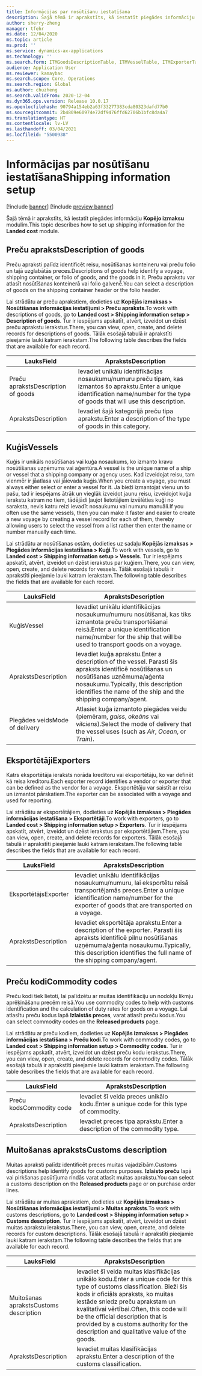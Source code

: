 ```yaml
---
title: Informācijas par nosūtīšanu iestatīšana
description: Šajā tēmā ir aprakstīts, kā iestatīt piegādes informāciju Kopējo izmaksu modulim.
author: sherry-zheng
manager: tfehr
ms.date: 12/04/2020
ms.topic: article
ms.prod: ''
ms.service: dynamics-ax-applications
ms.technology: ''
ms.search.form: ITMGoodsDescriptionTable, ITMVesselTable, ITMExporterTable, ITMCommodityCodeTable, ITMCustomsDescription
audience: Application User
ms.reviewer: kamaybac
ms.search.scope: Core, Operations
ms.search.region: Global
ms.author: chuzheng
ms.search.validFrom: 2020-12-04
ms.dyn365.ops.version: Release 10.0.17
ms.openlocfilehash: 90794a154eb2a63f33277383cda80323dafd77b0
ms.sourcegitcommit: 2b4809e60974e72df9476ffd62706b1bfc8da4a7
ms.translationtype: HT
ms.contentlocale: lv-LV
ms.lasthandoff: 03/04/2021
ms.locfileid: "5500938"
---
```

# <a name="shipping-information-setup"></a><span data-ttu-id="5173d-103">Informācijas par nosūtīšanu iestatīšana</span><span class="sxs-lookup"><span data-stu-id="5173d-103">Shipping information setup</span></span>

[!include [banner](../../includes/banner.md)]
[!include [preview banner](../includes/preview-banner.md)]

<span data-ttu-id="5173d-104">Šajā tēmā ir aprakstīts, kā iestatīt piegādes informāciju **Kopējo izmaksu** modulim.</span><span class="sxs-lookup"><span data-stu-id="5173d-104">This topic describes how to set up shipping information for the **Landed cost** module.</span></span>

## <a name="description-of-goods"></a><a name="description-of-goods"></a><span data-ttu-id="5173d-105">Preču apraksts</span><span class="sxs-lookup"><span data-stu-id="5173d-105">Description of goods</span></span>

<span data-ttu-id="5173d-106">Preču apraksti palīdz identificēt reisu, nosūtīšanas konteineru vai preču folio un tajā uzglabātās preces.</span><span class="sxs-lookup"><span data-stu-id="5173d-106">Descriptions of goods help identify a voyage, shipping container, or folio of goods, and the goods in it.</span></span> <span data-ttu-id="5173d-107">Preču aprakstu var atlasīt nosūtīšanas konteinerā vai folio galvenē.</span><span class="sxs-lookup"><span data-stu-id="5173d-107">You can select a description of goods on the shipping container header or the folio header.</span></span>

<span data-ttu-id="5173d-108">Lai strādātu ar preču aprakstiem, dodieties uz **Kopējās izmaksas \> Nosūtīšanas informācijas iestatījumi \> Preču apraksts**.</span><span class="sxs-lookup"><span data-stu-id="5173d-108">To work with descriptions of goods, go to **Landed cost \> Shipping information setup \> Description of goods**.</span></span> <span data-ttu-id="5173d-109">Tur ir iespējams apskatīt, atvērt, izveidot un dzēst preču aprakstu ierakstus.</span><span class="sxs-lookup"><span data-stu-id="5173d-109">There, you can view, open, create, and delete records for descriptions of goods.</span></span> <span data-ttu-id="5173d-110">Tālāk esošajā tabulā ir aprakstīti pieejamie lauki katram ierakstam.</span><span class="sxs-lookup"><span data-stu-id="5173d-110">The following table describes the fields that are available for each record.</span></span>

| <span data-ttu-id="5173d-111">Lauks</span><span class="sxs-lookup"><span data-stu-id="5173d-111">Field</span></span> | <span data-ttu-id="5173d-112">Apraksts</span><span class="sxs-lookup"><span data-stu-id="5173d-112">Description</span></span> |
|---|---|
| <span data-ttu-id="5173d-113">Preču apraksts</span><span class="sxs-lookup"><span data-stu-id="5173d-113">Description of goods</span></span> | <span data-ttu-id="5173d-114">Ievadiet unikālu identifikācijas nosaukumu/numuru preču tipam, kas izmantos šo aprakstu.</span><span class="sxs-lookup"><span data-stu-id="5173d-114">Enter a unique identification name/number for the type of goods that will use this description.</span></span> |
| <span data-ttu-id="5173d-115">Apraksts</span><span class="sxs-lookup"><span data-stu-id="5173d-115">Description</span></span> | <span data-ttu-id="5173d-116">Ievadiet šajā kategorijā preču tipa aprakstu.</span><span class="sxs-lookup"><span data-stu-id="5173d-116">Enter a description of the type of goods in this category.</span></span> |

## <a name="vessels"></a><a name="vessels"></a><span data-ttu-id="5173d-117">Kuģis</span><span class="sxs-lookup"><span data-stu-id="5173d-117">Vessels</span></span>

<span data-ttu-id="5173d-118">Kuģis ir unikāls nosūtīšanas vai kuģa nosaukums, ko izmanto kravu nosūtīšanas uzņēmums vai aģentūra.</span><span class="sxs-lookup"><span data-stu-id="5173d-118">A vessel is the unique name of a ship or vessel that a shipping company or agency uses.</span></span> <span data-ttu-id="5173d-119">Kad izveidojat reisu, tam vienmēr ir jāatlasa vai jāievada kuģis.</span><span class="sxs-lookup"><span data-stu-id="5173d-119">When you create a voyage, you must always either select or enter a vessel for it.</span></span> <span data-ttu-id="5173d-120">Ja bieži izmantojat vienu un to pašu, tad ir iespējams ātrāk un vieglāk izveidot jaunu reisu, izveidojot kuģa ierakstu katram no tiem, tādējādi ļaujot lietotājiem izvēlēties kuģi no saraksta, nevis katru reizi ievadīt nosaukumu vai numuru manuāli.</span><span class="sxs-lookup"><span data-stu-id="5173d-120">If you often use the same vessels, then you can make it faster and easier to create a new voyage by creating a vessel record for each of them, thereby allowing users to select the vessel from a list rather then enter the name or number manually each time.</span></span>

<span data-ttu-id="5173d-121">Lai strādātu ar nosūtīšanas ostām, dodieties uz sadaļu **Kopējās izmaksas \> Piegādes informācijas iestatīšana \> Kuģi**.</span><span class="sxs-lookup"><span data-stu-id="5173d-121">To work with vessels, go to **Landed cost \> Shipping information setup \> Vessels**.</span></span> <span data-ttu-id="5173d-122">Tur ir iespējams apskatīt, atvērt, izveidot un dzēst ierakstus par kuģiem.</span><span class="sxs-lookup"><span data-stu-id="5173d-122">There, you can view, open, create, and delete records for vessels.</span></span> <span data-ttu-id="5173d-123">Tālāk esošajā tabulā ir aprakstīti pieejamie lauki katram ierakstam.</span><span class="sxs-lookup"><span data-stu-id="5173d-123">The following table describes the fields that are available for each record.</span></span>

| <span data-ttu-id="5173d-124">Lauks</span><span class="sxs-lookup"><span data-stu-id="5173d-124">Field</span></span> | <span data-ttu-id="5173d-125">Apraksts</span><span class="sxs-lookup"><span data-stu-id="5173d-125">Description</span></span> |
|---|---|
| <span data-ttu-id="5173d-126">Kuģis</span><span class="sxs-lookup"><span data-stu-id="5173d-126">Vessel</span></span> | <span data-ttu-id="5173d-127">Ievadiet unikālu identifikācijas nosaukumu/numuru nosūtīšanai, kas tiks izmantota preču transportēšanai reisā.</span><span class="sxs-lookup"><span data-stu-id="5173d-127">Enter a unique identification name/number for the ship that will be used to transport goods on a voyage.</span></span> |
| <span data-ttu-id="5173d-128">Apraksts</span><span class="sxs-lookup"><span data-stu-id="5173d-128">Description</span></span> | <span data-ttu-id="5173d-129">Ievadiet kuģa aprakstu.</span><span class="sxs-lookup"><span data-stu-id="5173d-129">Enter a description of the vessel.</span></span> <span data-ttu-id="5173d-130">Parasti šis apraksts identificē nosūtīšanas un nosūtīšanas uzņēmuma/aģenta nosaukumu.</span><span class="sxs-lookup"><span data-stu-id="5173d-130">Typically, this description identifies the name of the ship and the shipping company/agent.</span></span> |
| <span data-ttu-id="5173d-131">Piegādes veids</span><span class="sxs-lookup"><span data-stu-id="5173d-131">Mode of delivery</span></span> | <span data-ttu-id="5173d-132">Atlasiet kuģa izmantoto piegādes veidu (piemēram, _gaiss_, _okeāns_ vai _vilciens_).</span><span class="sxs-lookup"><span data-stu-id="5173d-132">Select the mode of delivery that the vessel uses (such as _Air_, _Ocean_, or _Train_).</span></span> |

## <a name="exporters"></a><span data-ttu-id="5173d-133">Eksportētāji</span><span class="sxs-lookup"><span data-stu-id="5173d-133">Exporters</span></span>

<span data-ttu-id="5173d-134">Katrs eksportētāja ieraksts norāda kreditoru vai eksportētāju, ko var definēt kā reisa kreditoru.</span><span class="sxs-lookup"><span data-stu-id="5173d-134">Each exporter record identifies a vendor or exporter that can be defined as the vendor for a voyage.</span></span> <span data-ttu-id="5173d-135">Eksportētāju var saistīt ar reisu un izmantot pārskatiem.</span><span class="sxs-lookup"><span data-stu-id="5173d-135">The exporter can be associated with a voyage and used for reporting.</span></span>

<span data-ttu-id="5173d-136">Lai strādātu ar eksportētājiem, dodieties uz **Kopējās izmaksas \> Piegādes informācijas iestatīšana \> Eksportētāji**.</span><span class="sxs-lookup"><span data-stu-id="5173d-136">To work with exporters, go to **Landed cost \> Shipping information setup \> Exporters**.</span></span> <span data-ttu-id="5173d-137">Tur ir iespējams apskatīt, atvērt, izveidot un dzēst ierakstus par eksportētājiem.</span><span class="sxs-lookup"><span data-stu-id="5173d-137">There, you can view, open, create, and delete records for exporters.</span></span> <span data-ttu-id="5173d-138">Tālāk esošajā tabulā ir aprakstīti pieejamie lauki katram ierakstam.</span><span class="sxs-lookup"><span data-stu-id="5173d-138">The following table describes the fields that are available for each record.</span></span>

| <span data-ttu-id="5173d-139">Lauks</span><span class="sxs-lookup"><span data-stu-id="5173d-139">Field</span></span> | <span data-ttu-id="5173d-140">Apraksts</span><span class="sxs-lookup"><span data-stu-id="5173d-140">Description</span></span> |
|---|---|
| <span data-ttu-id="5173d-141">Eksportētājs</span><span class="sxs-lookup"><span data-stu-id="5173d-141">Exporter</span></span> | <span data-ttu-id="5173d-142">Ievadiet unikālu identifikācijas nosaukumu/numuru, lai eksportētu reisā transportējamās preces.</span><span class="sxs-lookup"><span data-stu-id="5173d-142">Enter a unique identification name/number for the exporter of goods that are transported on a voyage.</span></span> |
| <span data-ttu-id="5173d-143">Apraksts</span><span class="sxs-lookup"><span data-stu-id="5173d-143">Description</span></span> | <span data-ttu-id="5173d-144">Ievadiet eksportētāja aprakstu.</span><span class="sxs-lookup"><span data-stu-id="5173d-144">Enter a description of the exporter.</span></span> <span data-ttu-id="5173d-145">Parasti šis apraksts identificē pilnu nosūtīšanas uzņēmuma/aģenta nosaukumu.</span><span class="sxs-lookup"><span data-stu-id="5173d-145">Typically, this description identifies the full name of the shipping company/agent.</span></span> |

## <a name="commodity-codes"></a><span data-ttu-id="5173d-146">Preču kodi</span><span class="sxs-lookup"><span data-stu-id="5173d-146">Commodity codes</span></span>

<span data-ttu-id="5173d-147">Preču kodi tiek lietoti, lai palīdzētu ar muitas identifikāciju un nodokļu likmju aprēķināšanu precēm reisā.</span><span class="sxs-lookup"><span data-stu-id="5173d-147">You use commodity codes to help with customs identification and the calculation of duty rates for goods on a voyage.</span></span> <span data-ttu-id="5173d-148">Lai atlasītu preču kodus lapā **Izlaistās preces**, varat atlasīt preču kodus.</span><span class="sxs-lookup"><span data-stu-id="5173d-148">You can select commodity codes on the **Released products** page.</span></span>

<span data-ttu-id="5173d-149">Lai strādātu ar preču kodiem, dodieties uz **Kopējās izmaksas \> Piegādes informācijas iestatīšana \> Preču kodi**.</span><span class="sxs-lookup"><span data-stu-id="5173d-149">To work with commodity codes, go to **Landed cost \> Shipping information setup \> Commodity codes**.</span></span> <span data-ttu-id="5173d-150">Tur ir iespējams apskatīt, atvērt, izveidot un dzēst preču kodu ierakstus.</span><span class="sxs-lookup"><span data-stu-id="5173d-150">There, you can view, open, create, and delete records for commodity codes.</span></span> <span data-ttu-id="5173d-151">Tālāk esošajā tabulā ir aprakstīti pieejamie lauki katram ierakstam.</span><span class="sxs-lookup"><span data-stu-id="5173d-151">The following table describes the fields that are available for each record.</span></span>

| <span data-ttu-id="5173d-152">Lauks</span><span class="sxs-lookup"><span data-stu-id="5173d-152">Field</span></span> | <span data-ttu-id="5173d-153">Apraksts</span><span class="sxs-lookup"><span data-stu-id="5173d-153">Description</span></span> |
|---|---|
| <span data-ttu-id="5173d-154">Preču kods</span><span class="sxs-lookup"><span data-stu-id="5173d-154">Commodity code</span></span> | <span data-ttu-id="5173d-155">Ievadiet šī veida preces unikālo kodu.</span><span class="sxs-lookup"><span data-stu-id="5173d-155">Enter a unique code for this type of commodity.</span></span> |
| <span data-ttu-id="5173d-156">Apraksts</span><span class="sxs-lookup"><span data-stu-id="5173d-156">Description</span></span> | <span data-ttu-id="5173d-157">Ievadiet preces tipa aprakstu.</span><span class="sxs-lookup"><span data-stu-id="5173d-157">Enter a description of the commodity type.</span></span> |

## <a name="customs-description"></a><span data-ttu-id="5173d-158">Muitošanas apraksts</span><span class="sxs-lookup"><span data-stu-id="5173d-158">Customs description</span></span>

<span data-ttu-id="5173d-159">Muitas apraksti palīdz identificēt preces muitas vajadzībām.</span><span class="sxs-lookup"><span data-stu-id="5173d-159">Customs descriptions help identify goods for customs purposes.</span></span> <span data-ttu-id="5173d-160">**Izlaisto preču** lapā vai pirkšanas pasūtījuma rindās varat atlasīt muitas aprakstu.</span><span class="sxs-lookup"><span data-stu-id="5173d-160">You can select a customs description on the **Released products** page or on purchase order lines.</span></span>

<span data-ttu-id="5173d-161">Lai strādātu ar muitas aprakstiem, dodieties uz **Kopējās izmaksas \> Nosūtīšanas informācijas iestatījumi \> Muitas apraksts**.</span><span class="sxs-lookup"><span data-stu-id="5173d-161">To work with customs descriptions, go to **Landed cost \> Shipping information setup \> Customs description**.</span></span> <span data-ttu-id="5173d-162">Tur ir iespējams apskatīt, atvērt, izveidot un dzēst muitas aprakstu ierakstus.</span><span class="sxs-lookup"><span data-stu-id="5173d-162">There, you can view, open, create, and delete records for custom descriptions.</span></span> <span data-ttu-id="5173d-163">Tālāk esošajā tabulā ir aprakstīti pieejamie lauki katram ierakstam.</span><span class="sxs-lookup"><span data-stu-id="5173d-163">The following table describes the fields that are available for each record.</span></span>

| <span data-ttu-id="5173d-164">Lauks</span><span class="sxs-lookup"><span data-stu-id="5173d-164">Field</span></span> | <span data-ttu-id="5173d-165">Apraksts</span><span class="sxs-lookup"><span data-stu-id="5173d-165">Description</span></span> |
|---|---|
| <span data-ttu-id="5173d-166">Muitošanas apraksts</span><span class="sxs-lookup"><span data-stu-id="5173d-166">Customs description</span></span> | <span data-ttu-id="5173d-167">Ievadiet šī veida muitas klasifikācijas unikālo kodu.</span><span class="sxs-lookup"><span data-stu-id="5173d-167">Enter a unique code for this type of customs classification.</span></span> <span data-ttu-id="5173d-168">Bieži šis kods ir oficiāls apraksts, ko muitas iestāde sniedz preču aprakstam un kvalitatīvai vērtībai.</span><span class="sxs-lookup"><span data-stu-id="5173d-168">Often, this code will be the official description that is provided by a customs authority for the description and qualitative value of the goods.</span></span> |
| <span data-ttu-id="5173d-169">Apraksts</span><span class="sxs-lookup"><span data-stu-id="5173d-169">Description</span></span> | <span data-ttu-id="5173d-170">Ievadiet muitas klasifikācijas aprakstu.</span><span class="sxs-lookup"><span data-stu-id="5173d-170">Enter a description of the customs classification.</span></span> |
